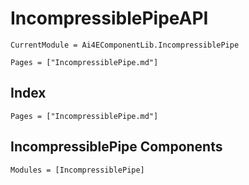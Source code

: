 # IncompressiblePipeAPI

```@meta
CurrentModule = Ai4EComponentLib.IncompressiblePipe
```

```@contents
Pages = ["IncompressiblePipe.md"]
```

## Index

```@index
Pages = ["IncompressiblePipe.md"]
```

## IncompressiblePipe Components

```@autodocs
Modules = [IncompressiblePipe]
```

